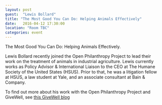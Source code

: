 ```yaml
---
layout: post
guest:  "Lewis Bollard"
title: "The Most Good You Can Do: Helping Animals Effectively"
date:   2016-04-12 17:30:00
location: "Room TBC"
categories: event
---
```


The Most Good You Can Do: Helping Animals Effectively. 

Lewis Bollard recently joined the Open Philanthropy Project to lead their work on the treatment of animals in industrial agriculture. Lewis currently works as Policy Advisor & International Liaison to the CEO at The Humane Society of the United States (HSUS). Prior to that, he was a litigation fellow at HSUS, a law student at Yale, and an associate consultant at Bain & Company.

To find out more about his work with the Open Philanthropy Project and GiveWell, see [this GiveWell blog](http://blog.givewell.org/2015/09/11/incoming-program-officer-lewis-bollard/)
